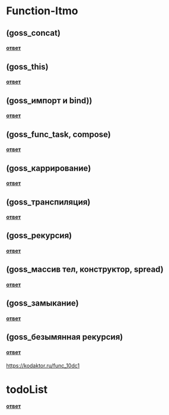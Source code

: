 # Function-Itmo
## (goss_concat)
#### [ответ](https://kodaktor.ru/func_f681b)

## (goss_this)
#### [ответ](https://kodaktor.ru/func_cf0a3)


## (goss_импорт и bind))
#### [ответ](https://kodaktor.ru/func_cff24)


## (goss_func_task, compose)
#### [ответ](https://kodaktor.ru/func_e2c23)



## (goss_каррирование)
#### [ответ](https://kodaktor.ru/func_97b38)



## (goss_транспиляция)
#### [ответ](https://kodaktor.ru/func_81d04)


## (goss_рекурсия)
#### [ответ](https://kodaktor.ru/func_1a126)

## (goss_массив тел, конструктор, spread)
#### [ответ](https://kodaktor.ru/func_7cc04)


## (goss_замыкание)
#### [ответ](https://kodaktor.ru/func_b3766)
## (goss_безымянная рекурсия)
#### [ответ](https://kodaktor.ru/func_10dc1)
https://kodaktor.ru/func_10dc1

# todoList
#### [ответ](https://kodaktor.ru/frmw_f7f3e)



